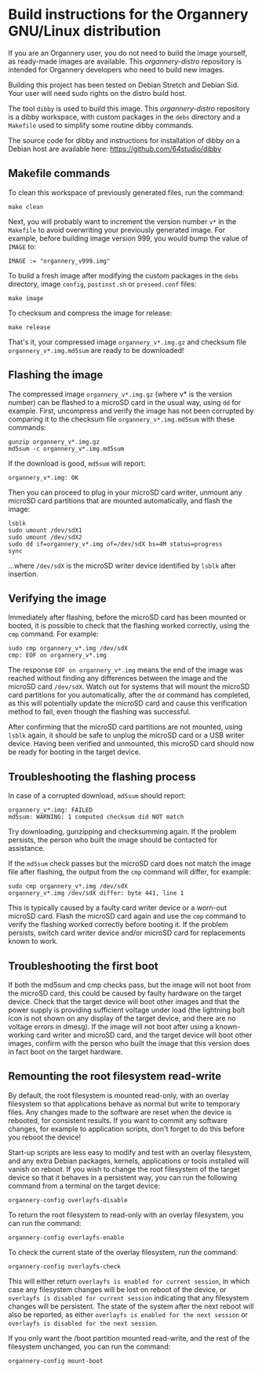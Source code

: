 # Build instructions for the Organnery GNU/Linux distribution

If you are an Organnery user, you do not need to build the image yourself, as ready-made images are available. This  _organnery-distro_ repository is intended for Organnery developers who need to build new images.

Building this project has been tested on Debian Stretch and Debian Sid. Your user will need sudo rights on the distro build host.

The tool `dibby` is used to build this image. This _organnery-distro_ repository is a dibby workspace, with custom packages in the `debs` directory and a `Makefile` used to simplify some routine dibby commands.

The source code for dibby and instructions for installation of dibby on a Debian host are available here: https://github.com/64studio/dibby

## Makefile commands

To clean this workspace of previously generated files, run the command:
```
make clean
```

Next, you will probably want to increment the version number `v*` in the `Makefile` to avoid overwriting your previously generated image.
For example, before building image version 999, you would bump the value of `IMAGE` to:
```
IMAGE := "organnery_v999.img"
```

To build a fresh image after modifying the custom packages in the `debs` directory, image `config`, `postinst.sh` or `preseed.conf` files:
```
make image
```

To checksum and compress the image for release:
```
make release
```

That's it, your compressed image `organnery_v*.img.gz` and checksum file `organnery_v*.img.md5sum` are ready to be downloaded!

## Flashing the image

The compressed image `organnery_v*.img.gz` (where v* is the version number) can be flashed to a microSD card in the usual way, using `dd` for example.
First, uncompress and verify the image has not been corrupted by comparing it to the checksum file `organnery_v*.img.md5sum` with these commands:
```
gunzip organnery_v*.img.gz
md5sum -c organnery_v*.img.md5sum
```

If the download is good, `md5sum` will report:
```
organnery_v*.img: OK
```

Then you can proceed to plug in your microSD card writer, unmount any microSD card partitions that are mounted automatically, and flash the image:
```
lsblk
sudo umount /dev/sdX1
sudo umount /dev/sdX2
sudo dd if=organnery_v*.img of=/dev/sdX bs=4M status=progress
sync
```

...where `/dev/sdX` is the microSD writer device identified by `lsblk` after insertion.

## Verifying the image

Immediately after flashing, before the microSD card has been mounted or booted, it is possible to check that the flashing worked correctly, using the `cmp` command. For example:
```
sudo cmp organnery_v*.img /dev/sdX
cmp: EOF on organnery_v*.img
```

The response `EOF on organnery_v*.img` means the end of the image was reached without finding any differences between the image and the microSD card `/dev/sdX`.
Watch out for systems that will mount the microSD card partitions for you automatically, after the `dd` command has completed, as this will potentially update the microSD card and cause this verification method to fail, even though the flashing was successful.

After confirming that the microSD card partitions are not mounted, using `lsblk` again, it should be safe to unplug the microSD card or a USB writer device.
Having been verified and unmounted, this microSD card should now be ready for booting in the target device.

## Troubleshooting the flashing process

In case of a corrupted download, `md5sum` should report:
```
organnery_v*.img: FAILED
md5sum: WARNING: 1 computed checksum did NOT match
```

Try downloading, gunzipping and checksumming again. If the problem persists, the person who built the image should be contacted for assistance.

If the `md5sum` check passes but the microSD card does not match the image file after flashing, the output from the `cmp` command will differ, for example:
```
sudo cmp organnery_v*.img /dev/sdX
organnery_v*.img /dev/sdX differ: byte 441, line 1
```

This is typically caused by a faulty card writer device or a worn-out microSD card.
Flash the microSD card again and use the `cmp` command to verify the flashing worked correctly before booting it.
If the problem persists, switch card writer device and/or microSD card for replacements known to work.

## Troubleshooting the first boot

If both the md5sum and cmp checks pass, but the image will not boot from the microSD card, this could be caused by faulty hardware on the target device.
Check that the target device will boot other images and that the power supply is providing sufficient voltage under load (the lightning bolt icon is not shown on any display of the target device, and there are no voltage errors in dmesg).
If the image will not boot after using a known-working card writer and microSD card, and the target device will boot other images, confirm with the person who built the image that this version does in fact boot on the target hardware.

## Remounting the root filesystem read-write

By default, the root filesystem is mounted read-only, with an overlay filesystem so that applications behave as normal but write to temporary files.
Any changes made to the software are reset when the device is rebooted, for consistent results.
If you want to commit any software changes, for example to application scripts, don't forget to do this before you reboot the device!

Start-up scripts are less easy to modify and test with an overlay filesystem, and any extra Debian packages, kernels, applications or tools installed will vanish on reboot.
If you wish to change the root filesystem of the target device so that it behaves in a persistent way, you can run the following command from a terminal on the target device:
```
organnery-config overlayfs-disable
```

To return the root filesystem to read-only with an overlay filesystem, you can run the command:
```
organnery-config overlayfs-enable
```

To check the current state of the overlay filesystem, run the command:
```
organnery-config overlayfs-check
```

This will either return `overlayfs is enabled for current session`, in which case any filesystem changes will be lost on reboot of the device, or `overlayfs is disabled for current session` indicating that any filesystem changes will be persistent.
The state of the system after the next reboot will also be reported, as either `overlayfs is enabled for the next session` or `overlayfs is disabled for the next session`.

If you only want the /boot partition mounted read-write, and the rest of the filesystem unchanged, you can run the command:
```
organnery-config mount-boot
```

